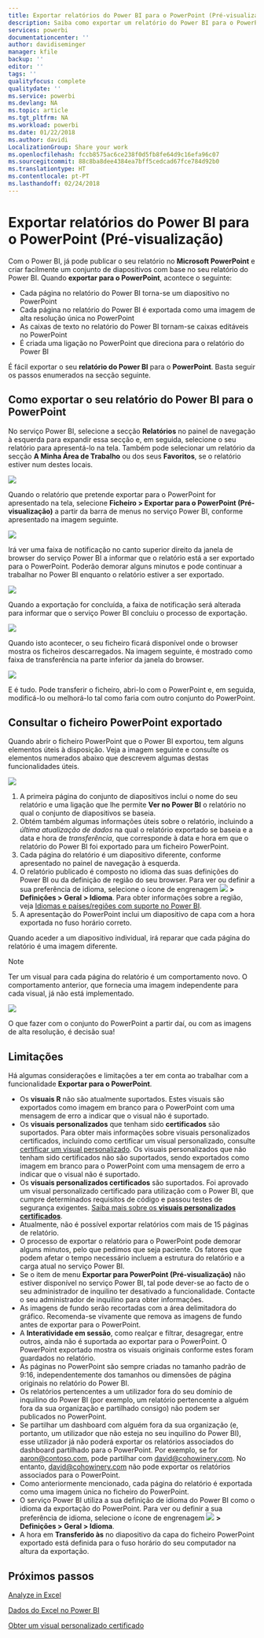 ```yaml
---
title: Exportar relatórios do Power BI para o PowerPoint (Pré-visualização)
description: Saiba como exportar um relatório do Power BI para o PowerPoint.
services: powerbi
documentationcenter: ''
author: davidiseminger
manager: kfile
backup: ''
editor: ''
tags: ''
qualityfocus: complete
qualitydate: ''
ms.service: powerbi
ms.devlang: NA
ms.topic: article
ms.tgt_pltfrm: NA
ms.workload: powerbi
ms.date: 01/22/2018
ms.author: davidi
LocalizationGroup: Share your work
ms.openlocfilehash: fccb8575ac6ce238f0d5fb8fe64d9c16efa96c07
ms.sourcegitcommit: 88c8ba8dee4384ea7bff5cedcad67fce784d92b0
ms.translationtype: HT
ms.contentlocale: pt-PT
ms.lasthandoff: 02/24/2018
---
```

# <a name="export-reports-from-power-bi-to-powerpoint-preview"></a>Exportar relatórios do Power BI para o PowerPoint (Pré-visualização)
Com o Power BI, já pode publicar o seu relatório no **Microsoft PowerPoint** e criar facilmente um conjunto de diapositivos com base no seu relatório do Power BI. Quando **exportar para o PowerPoint**, acontece o seguinte:

* Cada página no relatório do Power BI torna-se um diapositivo no PowerPoint
* Cada página no relatório do Power BI é exportada como uma imagem de alta resolução única no PowerPoint
* As caixas de texto no relatório do Power BI tornam-se caixas editáveis no PowerPoint
* É criada uma ligação no PowerPoint que direciona para o relatório do Power BI

É fácil exportar o seu **relatório do Power BI** para o **PowerPoint**. Basta seguir os passos enumerados na secção seguinte.

## <a name="how-to-export-your-power-bi-report-to-powerpoint"></a>Como exportar o seu relatório do Power BI para o PowerPoint
No serviço Power BI, selecione a secção **Relatórios** no painel de navegação à esquerda para expandir essa secção e, em seguida, selecione o seu relatório para apresentá-lo na tela. Também pode selecionar um relatório da secção **A Minha Área de Trabalho** ou dos seus **Favoritos**, se o relatório estiver num destes locais.

![](media/service-publish-to-powerpoint/powerbi_to_powerpoint_0.png)

Quando o relatório que pretende exportar para o PowerPoint for apresentado na tela, selecione **Ficheiro > Exportar para o PowerPoint (Pré-visualização)** a partir da barra de menus no serviço Power BI, conforme apresentado na imagem seguinte.

![](media/service-publish-to-powerpoint/powerbi_to_powerpoint_1.png)

Irá ver uma faixa de notificação no canto superior direito da janela de browser do serviço Power BI a informar que o relatório está a ser exportado para o PowerPoint. Poderão demorar alguns minutos e pode continuar a trabalhar no Power BI enquanto o relatório estiver a ser exportado.

![](media/service-publish-to-powerpoint/powerbi_to_powerpoint_2.png)

Quando a exportação for concluída, a faixa de notificação será alterada para informar que o serviço Power BI concluiu o processo de exportação.

![](media/service-publish-to-powerpoint/powerbi_to_powerpoint_3.png)

Quando isto acontecer, o seu ficheiro ficará disponível onde o browser mostra os ficheiros descarregados. Na imagem seguinte, é mostrado como faixa de transferência na parte inferior da janela do browser.

![](media/service-publish-to-powerpoint/powerbi_to_powerpoint_4.png)

E é tudo. Pode transferir o ficheiro, abri-lo com o PowerPoint e, em seguida, modificá-lo ou melhorá-lo tal como faria com outro conjunto do PowerPoint.

## <a name="checking-out-your-exported-powerpoint-file"></a>Consultar o ficheiro PowerPoint exportado
Quando abrir o ficheiro PowerPoint que o Power BI exportou, tem alguns elementos úteis à disposição. Veja a imagem seguinte e consulte os elementos numerados abaixo que descrevem algumas destas funcionalidades úteis.

![](media/service-publish-to-powerpoint/powerbi_to_powerpoint_5.png)

1. A primeira página do conjunto de diapositivos inclui o nome do seu relatório e uma ligação que lhe permite **Ver no Power BI** o relatório no qual o conjunto de diapositivos se baseia.
2. Obtém também algumas informações úteis sobre o relatório, incluindo a *última atualização de dados* na qual o relatório exportado se baseia e a data e hora de *transferência*, que corresponde à data e hora em que o relatório do Power BI foi exportado para um ficheiro PowerPoint.
3. Cada página do relatório é um diapositivo diferente, conforme apresentado no painel de navegação à esquerda.
4. O relatório publicado é composto no idioma das suas definições do Power BI ou da definição de região do seu browser. Para ver ou definir a sua preferência de idioma, selecione o ícone de engrenagem ![](media/service-report-subscribe/power-bi-settings-icon.png) **> Definições > Geral > Idioma**. Para obter informações sobre a região, veja [Idiomas e países/regiões com suporte no Power BI](supported-languages-countries-regions.md).
5. A apresentação do PowerPoint inclui um diapositivo de capa com a hora exportada no fuso horário correto.

Quando aceder a um diapositivo individual, irá reparar que cada página do relatório é uma imagem diferente.

>[!NOTE]
> Ter um visual para cada página do relatório é um comportamento novo. O comportamento anterior, que fornecia uma imagem independente para cada visual, já não está implementado. 
 

![](media/service-publish-to-powerpoint/powerbi_to_powerpoint_6.png)

O que fazer com o conjunto do PowerPoint a partir daí, ou com as imagens de alta resolução, é decisão sua!

## <a name="limitations"></a>Limitações
Há algumas considerações e limitações a ter em conta ao trabalhar com a funcionalidade **Exportar para o PowerPoint**.

* Os **visuais R** não são atualmente suportados. Estes visuais são exportados como imagem em branco para o PowerPoint com uma mensagem de erro a indicar que o visual não é suportado.
* Os **visuais personalizados** que tenham sido **certificados** são suportados. Para obter mais informações sobre visuais personalizados certificados, incluindo como certificar um visual personalizado, consulte [certificar um visual personalizado](power-bi-custom-visuals-certified.md). Os visuais personalizados que não tenham sido certificados não são suportados, sendo exportados como imagem em branco para o PowerPoint com uma mensagem de erro a indicar que o visual não é suportado.
* Os **visuais personalizados certificados** são suportados. Foi aprovado um visual personalizado certificado para utilização com o Power BI, que cumpre determinados requisitos de código e passou testes de segurança exigentes. [Saiba mais sobre os **visuais personalizados certificados**](power-bi-custom-visuals-certified.md).
* Atualmente, não é possível exportar relatórios com mais de 15 páginas de relatório.
* O processo de exportar o relatório para o PowerPoint pode demorar alguns minutos, pelo que pedimos que seja paciente. Os fatores que podem afetar o tempo necessário incluem a estrutura do relatório e a carga atual no serviço Power BI.
* Se o item de menu **Exportar para PowerPoint (Pré-visualização)** não estiver disponível no serviço Power BI, tal pode dever-se ao facto de o seu administrador de inquilino ter desativado a funcionalidade. Contacte o seu administrador de inquilino para obter informações.
* As imagens de fundo serão recortadas com a área delimitadora do gráfico. Recomenda-se vivamente que remova as imagens de fundo antes de exportar para o PowerPoint.
* A **Interatividade em sessão**, como realçar e filtrar, desagregar, entre outros, ainda não é suportada ao exportar para o PowerPoint. O PowerPoint exportado mostra os visuais originais conforme estes foram guardados no relatório.
* As páginas no PowerPoint são sempre criadas no tamanho padrão de 9:16, independentemente dos tamanhos ou dimensões de página originais no relatório do Power BI.
* Os relatórios pertencentes a um utilizador fora do seu domínio de inquilino do Power BI (por exemplo, um relatório pertencente a alguém fora da sua organização e partilhado consigo) não podem ser publicados no PowerPoint.
* Se partilhar um dashboard com alguém fora da sua organização (e, portanto, um utilizador que não esteja no seu inquilino do Power BI), esse utilizador já não poderá exportar os relatórios associados do dashboard partilhado para o PowerPoint. Por exemplo, se for aaron@contoso.com, pode partilhar com david@cohowinery.com. No entanto, david@cohowinery.com não pode exportar os relatórios associados para o PowerPoint.
* Como anteriormente mencionado, cada página do relatório é exportada como uma imagem única no ficheiro do PowerPoint.
* O serviço Power BI utiliza a sua definição de idioma do Power BI como o idioma da exportação do PowerPoint. Para ver ou definir a sua preferência de idioma, selecione o ícone de engrenagem ![](media/service-report-subscribe/power-bi-settings-icon.png) **> Definições > Geral > Idioma**.
* A hora em **Transferido às** no diapositivo da capa do ficheiro PowerPoint exportado está definida para o fuso horário do seu computador na altura da exportação.

## <a name="next-steps"></a>Próximos passos
[Analyze in Excel](service-analyze-in-excel.md)

[Dados do Excel no Power BI](service-excel-workbook-files.md)

[Obter um visual personalizado certificado](power-bi-custom-visuals-certified.md)

